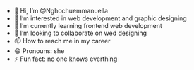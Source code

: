 - 👋 Hi, I’m @Nghochuemmanuella
- 👀 I’m interested in web development and graphic designing
- 🌱 I’m currently learning frontend web development
- 💞️ I’m looking to collaborate on wed designing
- 📫 How to reach me in my career
- 😄 Pronouns: she
- ⚡ Fun fact: no one knows everthing

<!---
Nghochuemmanuella/Nghochuemmanuella is a ✨ special ✨ repository because its `README.md` (this file) appears on your GitHub profile.
You can click the Preview link to take a look at your changes.
--->

